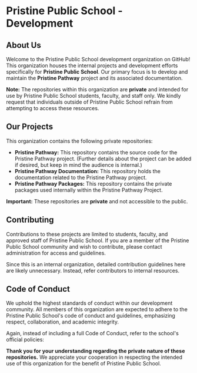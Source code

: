 # Pristine Public School - Development

## About Us

Welcome to the Pristine Public School development organization on GitHub! This organization houses the internal projects and development efforts specifically for **Pristine Public School**. Our primary focus is to develop and maintain the **Pristine Pathway** project and its associated documentation.

**Note:** The repositories within this organization are **private** and intended for use by Pristine Public School students, faculty, and staff only. We kindly request that individuals outside of Pristine Public School refrain from attempting to access these resources.

## Our Projects

This organization contains the following private repositories:

*   **Pristine Pathway:** This repository contains the source code for the Pristine Pathway project. (Further details about the project can be added if desired, but keep in mind the audience is internal.)
*   **Pristine Pathway Documentation:** This repository holds the documentation related to the Pristine Pathway project.
*   **Pristine Pathway Packages:** This repository contains the private packages used internally within the Pristine Pathway Project.

**Important:**  These repositories are **private** and not accessible to the public.

## Contributing

Contributions to these projects are limited to students, faculty, and approved staff of Pristine Public School. If you are a member of the Pristine Public School community and wish to contribute, please contact administration for access and guidelines.

Since this is an internal organization, detailed contribution guidelines here are likely unnecessary. Instead, refer contributors to internal resources.

## Code of Conduct

We uphold the highest standards of conduct within our development community. All members of this organization are expected to adhere to the Pristine Public School's code of conduct and guidelines, emphasizing respect, collaboration, and academic integrity.

Again, instead of including a full Code of Conduct, refer to the school's official policies:

**Thank you for your understanding regarding the private nature of these repositories.** We appreciate your cooperation in respecting the intended use of this organization for the benefit of Pristine Public School.
